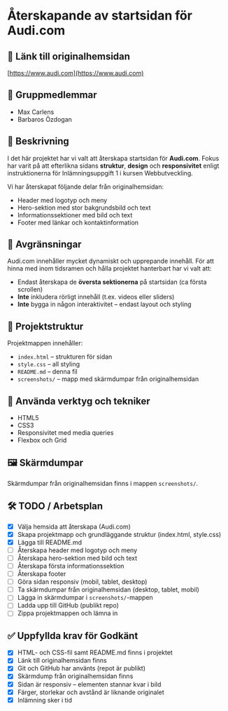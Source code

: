 # Återskapande av startsidan för Audi.com

## 🔗 Länk till originalhemsidan
[https://www.audi.com](https://www.audi.com)

## 👤 Gruppmedlemmar
- Max Carlens
- Barbaros Özdogan

## 📝 Beskrivning
I det här projektet har vi valt att återskapa startsidan för **Audi.com**. Fokus har varit på att efterlikna sidans **struktur**, **design** och **responsivitet** enligt instruktionerna för Inlämningsuppgift 1 i kursen Webbutveckling.

Vi har återskapat följande delar från originalhemsidan:

- Header med logotyp och meny
- Hero-sektion med stor bakgrundsbild och text
- Informationssektioner med bild och text
- Footer med länkar och kontaktinformation

## 📐 Avgränsningar
Audi.com innehåller mycket dynamiskt och upprepande innehåll. För att hinna med inom tidsramen och hålla projektet hanterbart har vi valt att:

- Endast återskapa de **översta sektionerna** på startsidan (ca första scrollen)
- **Inte** inkludera rörligt innehåll (t.ex. videos eller sliders)
- **Inte** bygga in någon interaktivitet – endast layout och styling

## 📁 Projektstruktur
Projektmappen innehåller:

- `index.html` – strukturen för sidan
- `style.css` – all styling
- `README.md` – denna fil
- `screenshots/` – mapp med skärmdumpar från originalhemsidan

## 🧪 Använda verktyg och tekniker
- HTML5
- CSS3
- Responsivitet med media queries
- Flexbox och Grid

## 🖼️ Skärmdumpar
Skärmdumpar från originalhemsidan finns i mappen `screenshots/`.

## 🛠️ TODO / Arbetsplan

- [x] Välja hemsida att återskapa (Audi.com)
- [x] Skapa projektmapp och grundläggande struktur (index.html, style.css)
- [x] Lägga till README.md
- [ ] Återskapa header med logotyp och meny
- [ ] Återskapa hero-sektion med bild och text
- [ ] Återskapa första informationssektion
- [ ] Återskapa footer
- [ ] Göra sidan responsiv (mobil, tablet, desktop)
- [ ] Ta skärmdumpar från originalhemsidan (desktop, tablet, mobil)
- [ ] Lägga in skärmdumpar i `screenshots/`-mappen
- [ ] Ladda upp till GitHub (publikt repo)
- [ ] Zippa projektmappen och lämna in

## ✅ Uppfyllda krav för Godkänt
- [x] HTML- och CSS-fil samt README.md finns i projektet
- [x] Länk till originalhemsidan finns
- [x] Git och GitHub har använts (repot är publikt)
- [x] Skärmdump från originalhemsidan finns
- [x] Sidan är responsiv – elementen stannar kvar i bild
- [x] Färger, storlekar och avstånd är liknande originalet
- [x] Inlämning sker i tid
